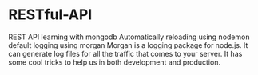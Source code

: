 # RESTful-API
REST API learning with mongodb
Automatically reloading using nodemon
default logging using morgan
Morgan is a logging package for node.js. It can generate log files for all the traffic that comes to your server. It has some cool tricks to help us in both development and production.
